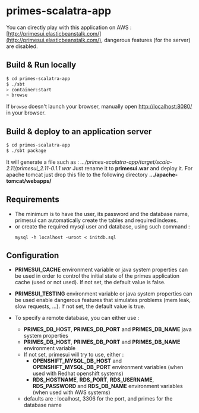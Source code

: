 # primes-scalatra-app #

You can directly play with this application on AWS : [http://primesui.elasticbeanstalk.com/](http://primesui.elasticbeanstalk.com/), dangerous features (for the server) are disabled.

## Build & Run locally ##

```sh
$ cd primes-scalatra-app
$ ./sbt
> container:start
> browse
```

If `browse` doesn't launch your browser, manually open [http://localhost:8080/](http://localhost:8080/) in your browser.

## Build & deploy to an application server  ##

```sh
$ cd primes-scalatra-app
$ ./sbt package
```
It will generate a file such as : 
*.../primes-scalatra-app/target/scala-2.11/primesui_2.11-0.1.1.war*
Just rename it to **primesui.war** and deploy it. For apache tomcat just drop this file to the following directory
**.../apache-tomcat/webapps/** 

## Requirements  ##

 - The minimum is to have the user, its password and the database name, primesui can automatically create the tables and required indexes.
 - or create the required mysql user and database, using such command :
   ```
   mysql -h localhost -uroot < initdb.sql
   ```


## Configuration ##

 * **PRIMESUI_CACHE** environment variable or java system properties can be used in order
   to control the initial state of the primes application cache (used or not used).
   If not set, the default value is false.

 * **PRIMESUI_TESTING** environment variable or java system properties can be used enable
   dangerous features that simulates problems (mem leak, slow requests, ...).
   If not set, the default value is true.

 * To specify a remote database, you can either use :
   - **PRIMES_DB_HOST**, **PRIMES_DB_PORT** and **PRIMES_DB_NAME** java system properties
   - **PRIMES_DB_HOST**, **PRIMES_DB_PORT** and **PRIMES_DB_NAME** environment variable
   - If not set, primesui will try to use, either : 
     - **OPENSHIFT_MYSQL_DB_HOST** and **OPENSHIFT_MYSQL_DB_PORT** environment variables (when used with Redhat openshift systems)
     - **RDS_HOSTNAME**, **RDS_PORT**, **RDS_USERNAME**, **RDS_PASSWORD** and **RDS_DB_NAME** environment variables (when used with  AWS systems)
   - defaults are : localhost, 3306 for the port, and primes for the database name



